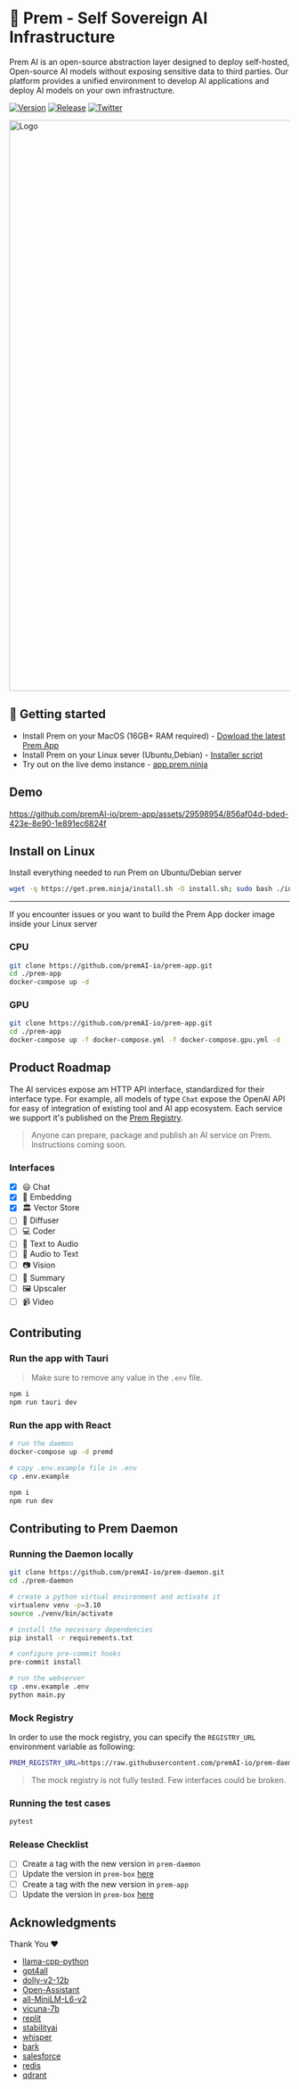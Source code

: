 # 🤖 Prem - Self Sovereign AI Infrastructure

Prem AI is an open-source abstraction layer designed to deploy self-hosted, Open-source AI models without exposing sensitive data to third parties.
Our platform provides a unified environment to develop AI applications and deploy AI models on your own infrastructure.

[![Version](https://img.shields.io/github/v/release/premAI-io/prem-app?color=%235351FB&label=version)](https://github.com/premAI-io/prem-app/releases)
[![Release](https://github.com/premAI-io/prem-app/actions/workflows/on-tag.yaml/badge.svg?event=push)](https://github.com/premAI-io/prem-app/actions/workflows/on-tag.yaml)
[![Twitter](https://img.shields.io/twitter/follow/premai_io?style=social)](https://twitter.com/premai_io)

<img width="1024" alt="Logo" src="https://github.com/premAI-io/prem-app/assets/29598954/9fb2e2b5-89e8-40c9-a66f-eb20f6b00584">

## 🚀 Getting started

- Install Prem on your MacOS (16GB+ RAM required) - [Dowload the latest Prem App](https://github.com/premAI-io/prem-app/releases)
- Install Prem on your Linux sever (Ubuntu,Debian) - [Installer script](#install-on-linux)
- Try out on the live demo instance - [app.prem.ninja](https://app.prem.ninja)

## Demo

https://github.com/premAI-io/prem-app/assets/29598954/856af04d-bded-423e-8e90-1e891ec6824f

## Install on Linux

Install everything needed to run Prem on Ubuntu/Debian server

```bash
wget -q https://get.prem.ninja/install.sh -O install.sh; sudo bash ./install.sh
```
------

If you encounter issues or you want to build the Prem App docker image inside your Linux server

### CPU 
```bash
git clone https://github.com/premAI-io/prem-app.git
cd ./prem-app
docker-compose up -d
```

### GPU 
```bash
git clone https://github.com/premAI-io/prem-app.git
cd ./prem-app
docker-compose up -f docker-compose.yml -f docker-compose.gpu.yml -d
```

## Product Roadmap

The AI services expose am HTTP API interface, standardized for their interface type. For example, all models of type `Chat` expose the OpenAI API for easy of integration of existing tool and AI app ecosystem.
Each service we support it's published on the [Prem Registry](https://premai-io.github.io/prem-registry-ui). 

> Anyone can prepare, package and publish an AI service on Prem. Instructions coming soon.

### Interfaces

- [x] 😃 Chat
- [x] 📕 Embedding
- [x] 🏛️ Vector Store
- [ ] 🎨 Diffuser
- [ ] 💻 Coder
- [ ] 🎵 Text to Audio
- [ ] 🎵 Audio to Text
- [ ] 📷 Vision
- [ ] 📖 Summary
- [ ] 🖼️ Upscaler
- [ ] 📹 Video

## Contributing

### Run the app with Tauri

> Make sure to remove any value in the `.env` file.

```bash
npm i
npm run tauri dev
```

### Run the app with React

```bash
# run the daemon
docker-compose up -d premd

# copy .env.example file in .env
cp .env.example

npm i
npm run dev
```
## Contributing to Prem Daemon
### Running the Daemon locally

```bash
git clone https://github.com/premAI-io/prem-daemon.git
cd ./prem-daemon

# create a python virtual environment and activate it
virtualenv venv -p=3.10
source ./venv/bin/activate

# install the necessary dependencies
pip install -r requirements.txt

# configure pre-commit hooks
pre-commit install

# run the webserver
cp .env.example .env
python main.py
```

### Mock Registry

In order to use the mock registry, you can specify the `REGISTRY_URL` environment variable as following:

```bash
PREM_REGISTRY_URL=https://raw.githubusercontent.com/premAI-io/prem-daemon/main/resources/mocks/manifests.json
```

> The mock registry is not fully tested. Few interfaces could be broken.

### Running the test cases

```bash
pytest
```

### Release Checklist

- [ ] Create a tag with the new version in `prem-daemon` 
- [ ] Update the version in `prem-box` [here](https://github.com/premAI-io/prem-box/blob/main/versions.json)
- [ ] Create a tag with the new version in `prem-app`
- [ ] Update the version in `prem-box` [here](https://github.com/premAI-io/prem-box/blob/main/versions.json)

## Acknowledgments

Thank You ❤️

- [llama-cpp-python](https://github.com/abetlen/llama-cpp-python)
- [gpt4all](https://github.com/nomic-ai/gpt4all)
- [dolly-v2-12b](https://huggingface.co/databricks/dolly-v2-12b)
- [Open-Assistant](https://github.com/LAION-AI/Open-Assistant)
- [all-MiniLM-L6-v2](https://huggingface.co/sentence-transformers/all-MiniLM-L6-v2)
- [vicuna-7b](https://github.com/lm-sys/FastChat)
- [replit](https://huggingface.co/replit)
- [stabilityai](https://huggingface.co/stabilityai)
- [whisper](https://github.com/openai/whisper)
- [bark](https://github.com/bark-simulator/bark)
- [salesforce](https://github.com/salesforce/CodeT5)
- [redis](https://redis.com/solutions/use-cases/vector-database/)
- [qdrant](https://github.com/qdrant/qdrant)
